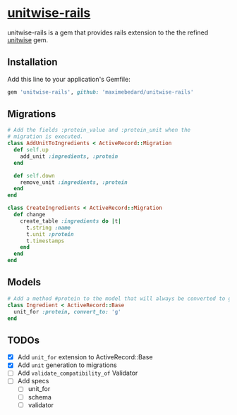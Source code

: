 # [unitwise-rails](http://github.com/maximebedard/unitwise-rails)

unitwise-rails is a gem that provides rails extension to the the refined
[unitwise](https://github.com/joshwlewis/unitwise) gem.

## Installation

Add this line to your application's Gemfile:

```ruby
gem 'unitwise-rails', github: 'maximebedard/unitwise-rails'
```

## Migrations

```ruby
# Add the fields :protein_value and :protein_unit when the
# migration is executed.
class AddUnitToIngredients < ActiveRecord::Migration
  def self.up
    add_unit :ingredients, :protein
  end

  def self.down
    remove_unit :ingredients, :protein
  end
end

class CreateIngredients < ActiveRecord::Migration
  def change
    create_table :ingredients do |t|
      t.string :name
      t.unit :protein
      t.timestamps
    end
  end
end
```

## Models

```ruby
# Add a method #protein to the model that will always be converted to grams
class Ingredient < ActiveRecord::Base
  unit_for :protein, convert_to: 'g'
end
```

## TODOs

- [x] Add `unit_for` extension to ActiveRecord::Base
- [x] Add `unit` generation to migrations
- [ ] Add `validate_compatibility_of` Validator
- [ ] Add specs
  - [ ] unit_for
  - [ ] schema
  - [ ] validator
